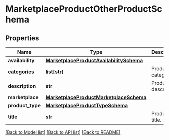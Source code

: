 # MarketplaceProductOtherProductSchema


## Properties
Name | Type | Description | Notes
------------ | ------------- | ------------- | -------------
**availability** | [**MarketplaceProductAvailabilitySchema**](MarketplaceProductAvailabilitySchema.md) |  | [optional] 
**categories** | **list[str]** | Product categories. | [optional] 
**description** | **str** | Product description. | [optional] 
**marketplace** | [**MarketplaceProductMarketplaceSchema**](MarketplaceProductMarketplaceSchema.md) |  | [optional] 
**product_type** | [**MarketplaceProductTypeSchema**](MarketplaceProductTypeSchema.md) |  | [optional] 
**title** | **str** | Product title. | [optional] 

[[Back to Model list]](../README.md#documentation-for-models) [[Back to API list]](../README.md#documentation-for-api-endpoints) [[Back to README]](../README.md)


